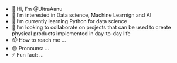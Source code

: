 - 👋 Hi, I’m @UltraAanu
- 👀 I’m interested in Data science, Machine Learnign and AI 
- 🌱 I’m currently learning Python for data science 
- 💞️ I’m looking to collaborate on projects that can be used to create physical products implemented in day-to-day life
- 📫 How to reach me ...
- 😄 Pronouns: ...
- ⚡ Fun fact: ...

<!---
UltraAanu/UltraAanu is a ✨ special ✨ repository because its `README.md` (this file) appears on your GitHub profile.
You can click the Preview link to take a look at your changes.
--->
